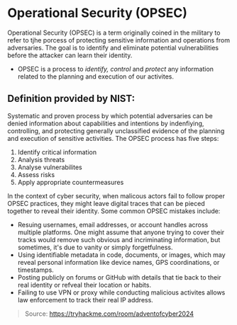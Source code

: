 # Operational Security (OPSEC)

Operational Security (OPSEC) is a term originally coined in the military to refer to tjhe porcess of protecting sensitive information and operations from adversaries. The goal is to identify and eliminate potential vulnerabilities before the attacker can learn their identity.

 * OPSEC is a process to *identify, control* and *protect* any information related to the planning and execution of our activites.

## Definition provided by NIST:
Systematic and proven process by which potential adversaries can be denied information about capabilities and intentions by indenfiying, controlling, and protecting generally unclassified evidence of the planning and execution of sensitive activities. The OPSEC process has five steps:
 1. Identify critical information
 2. Analysis threats
 3. Analyse vulnerabilites
 4. Assess risks
 5. Apply appropriate countermeasures

In the context of cyber security, when malicous actors fail to follow proper OPSEC practices, they might leave digital traces that can be pieced together to reveal their identity. Some common OPSEC mistakes include:
 * Resuing usernames, email addresses, or account handles across multiple platforms. One might assume that anyone trying to cover their tracks would remove such obvious and incriminating information, but sometimes, it's due to vanity or simply forgetfulness.
 * Using identifiable metadata in code, documents, or images, which may reveal personal information like device names, GPS coordinations, or timestamps.
 * Posting publicly on forums or GitHub with details that tie back to their real identity or refveal their location or habits.
 * Failing to use VPN or proxy while conducting malicious activites allows law enforcement to track their real IP address.

> Source: https://tryhackme.com/room/adventofcyber2024
